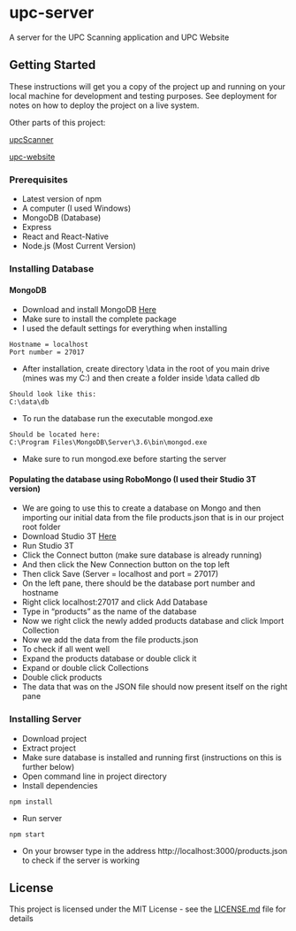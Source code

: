 # upc-server

A server for the UPC Scanning application and UPC Website

## Getting Started

These instructions will get you a copy of the project up and running on your local machine for development and testing purposes. See deployment for notes on how to deploy the project on a live system.

Other parts of this project:

[upcScanner](https://github.com/eyao06/upcScanner)

[upc-website](https://github.com/eyao06/upc-website)

### Prerequisites

* Latest version of npm
* A computer (I used Windows)
* MongoDB (Database)
* Express
* React and React-Native
* Node.js (Most Current Version)

### Installing Database

#### MongoDB
 
* Download and install MongoDB [Here](https://www.mongodb.com/download-center?jmp=nav#community)
* Make sure to install the complete package
* I used the default settings for everything when installing
```
Hostname = localhost 
Port number = 27017
```
* After installation, create directory \data in the root of you main drive (mines was my C:\) and then create a folder inside \data called db
```
Should look like this:
C:\data\db
```
* To run the database run the executable mongod.exe
```
Should be located here:
C:\Program Files\MongoDB\Server\3.6\bin\mongod.exe
```
* Make sure to run mongod.exe before starting the server

#### Populating the database using RoboMongo (I used their Studio 3T version)
*	We are going to use this to create a database on Mongo and then importing our initial data from the file products.json that is in our project root folder
* Download Studio 3T [Here](https://studio3t.com/download-now/) 
* Run Studio 3T
*	Click the Connect button (make sure database is already running)
*	And then click the New Connection button on the top left
*	Then click Save (Server = localhost and port = 27017)
*	On the left pane, there should be the database port number and hostname 
*	Right click localhost:27017 and click Add Database
*	Type in “products” as the name of the database
*	Now we right click the newly added products database and click Import Collection
*	Now we add the data from the file products.json
*	To check if all went well
*	Expand the products database or double click it
*	Expand or double click Collections
*	Double click products
* The data that was on the JSON file should now present itself on the right pane

### Installing Server

* Download project
* Extract project
* Make sure database is installed and running first (instructions on this is further below)
* Open command line in project directory
* Install dependencies
```
npm install
```
* Run server
```
npm start
```
* On your browser type in the address http://localhost:3000/products.json to check if the server is working


## License

This project is licensed under the MIT License - see the [LICENSE.md](LICENSE.md) file for details

